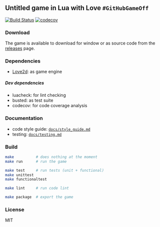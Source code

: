 ## Untitled game in Lua with Love `#GitHubGameOff`
[![Build Status](https://travis-ci.org/UtkarshMe/UntitledGame.svg?branch=master)](https://travis-ci.org/UtkarshMe/UntitledGame)
[![codecov](https://codecov.io/gh/UtkarshMe/UntitledGame/branch/master/graph/badge.svg)](https://codecov.io/gh/UtkarshMe/UntitledGame)

### Download
The game is available to download for window or as source code from the
[releases](https://github.com/UtkarshMe/UntitledGame/releases/latest) page.

### Dependencies
- [Love2d](https://love2d.org/): as game engine

##### Dev dependencies
- luacheck: for lint checking
- busted: as test suite
- codecov: for code coverage analysis


### Documentation
- code style guide: [`docs/style_guide.md`](https://github.com/UtkarshMe/UntitledGame/tree/master/docs/style_guide.md)
- testing: [`docs/testing.md`](https://github.com/UtkarshMe/UntitledGame/tree/master/docs/testing.md)


### Build
```bash
make          # does nothing at the moment
make run      # run the game

make test     # run tests (unit + functional)
make unittest
make functionaltest

make lint     # run code lint

make package  # export the game
```


### License
MIT
